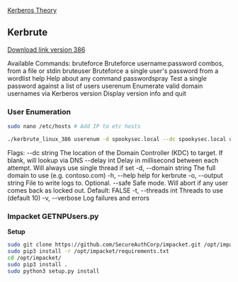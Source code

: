 [Kerberos Theory](../Windows/Active%20Directory%20Theory.md#Kerberos)

## Kerbrute

[Download link version 386](https://github.com/ropnop/kerbrute/releases)

Available Commands:
  bruteforce    Bruteforce username:password combos, from a file or stdin
  bruteuser     Bruteforce a single user's password from a wordlist
  help          Help about any command
  passwordspray Test a single password against a list of users
  userenum      Enumerate valid domain usernames via Kerberos
  version       Display version info and quit

### User Enumeration
```bash
sudo nano /etc/hosts # Add IP to etc hosts

./kerbrute_linux_386 userenum -d spookysec.local --dc spookysec.local usernames.txt 
```

Flags:
--dc string   The location of the Domain Controller (KDC) to target. If blank, will lookup via DNS
--delay int       Delay in millisecond between each attempt. Will always use single thread if set
-d, --domain string   The full domain to use (e.g. contoso.com)
-h, --help       help for kerbrute
-o, --output string   File to write logs to. Optional.
--safe      Safe mode. Will abort if any user comes back as locked out. Default: FALSE
-t, --threads int     Threads to use (default 10)
-v, --verbose         Log failures and errors

### Impacket GETNPUsers.py

**Setup**
```bash
sudo git clone https://github.com/SecureAuthCorp/impacket.git /opt/impacket 
sudo pip3 install -r /opt/impacket/requirements.txt 
cd /opt/impacket/ 
sudo pip3 install . 
sudo python3 setup.py install
```